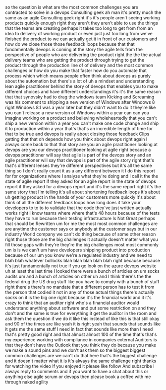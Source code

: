 so the question is what are the most common challenges you are contracted to solve in a devops Consulting geek ah man it's pretty much the same as an agile Consulting geek right it's it's people aren't seeing working products quickly enough right they aren't they aren't able to use the things that the teams are creating perhaps it takes too long to get from from an idea to delivery of working product or even just just too long from we've finished the product to we can actually get it in front of our customers and how do we close those those feedback loops because that that fundamentally devops is coming at the story the agile tells from the perspective of people who are delivering the product right the the the actual delivery teams who are getting the product through trying to get the product through the production line of of delivery and the most common challenges or how do you make that faster how do you automate that process which which means people often think about devops as purely about the automation but there's a lot of uh a mindset and understanding lean agile practitioner behind the story of devops that enables you to make different choices and have different understandings it's it's the same reason that that synovsky had to drag the windows team Kicking and Screaming was his comment to shipping a new version of Windows after Windows 8 right Windows 8.1 was a year later but they didn't want to do it they're like you can't release a new version of Windows within a year can can you imagine working on a product and believing wholeheartedly that you can't ship a new version within a year you can't make one code change and ship it to production within a year that's that's an incredible length of time for that to be true and devops is really about closing those feedback Clips getting that that oh depends how you think about devops right again I always come back to that that story are you an agile practitioner looking at devops are you our devops practitioner looking at agile right because a devops practitioner will say that agile is part of the devops story and an agile practitioner will say that devops is part of the agile story right that's that's different lenses they're different perspectives but it's all the same thing so I don't really count it as a any different between it I do this report for for organizations where I analyze what they're doing and I call it the the state of agile report if they asked for an agile report in the state of devops report if they asked for a devops report and it's the same report right it's the same story that I'm telling it's all about shortening feedback loops it's about uh getting product in the hands of your customers more quickly it's about think of all the different feedback loops how long does it take your developers to to to to validate that the code they've just written actually works right I know teams where where that's 48 hours because of the tests they have to run because their testing infrastructure Is Not Great perhaps that should be Rewritten um for me the most most common challenges are are anytime the customer says or anybody at the customer says but in our industry World company we can't do thing because of some other reason right those those are the big challenges it actually doesn't matter what you fill those gaps with they're they're the big challenges most most commonly um is is we can't um have developers shipping product into production because of our um you know we're a regulated industry and we need to blah blah whatever bollocks blah blah blah blah blah right because because it's just fundamentally not true if you go look on the azure devops website uh at least the last time I looked there were a bunch of articles on um socks audits um and a bunch of articles on other uh and I think there's the the federal drug the US drug stuff like you have to comply with a bunch of stuff right there's there's no mandate that a different person has to test it from the person that codied it not in any of those actual things there's actually socks on it is the big one right because it's the financial world and it it's crazy to think that an auditor right who's a financial auditor would understand anything about software and put some restriction on and they don't and the same is true for everything it get the auditor in the room and ask them the question if we do it like this instead of like this is that still okay and 90 of the times are like yeah it is right yeah that sounds that sounds like it gets me the same stuff I need in fact that sounds like more than I need that's pretty good right and that almost almost 100 of the time that's that's my experience working with compliance in companies external Auditors is that they don't have the Outlook that you think they do because you make we make a sound pins and we don't ask them so the biggest biggest common challenges are we can't do that here that's the biggest challenge and it doesn't matter what it is it's always the same challenge right thanks for watching the video If you enjoyed it please like follow And subscribe I always reply to comments and if you want to have a chat about this or anything else agile scrum or devops then please book a coffee with me through naked agility